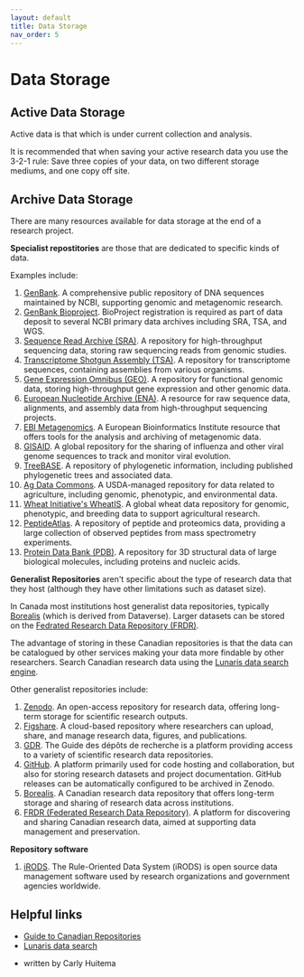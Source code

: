 ```yaml
---
layout: default
title: Data Storage
nav_order: 5
---
```


# Data Storage

## Active Data Storage

Active data is that which is under current collection and analysis.

It is recommended that when saving your active research data you use the 3-2-1 rule: Save three copies of your data, on two different storage mediums, and one copy off site.


## Archive Data Storage

There are many resources available for data storage at the end of a research project. 

**Specialist repostitories** are those that are dedicated to specific kinds of data.

Examples include:
1. [GenBank](https://www.ncbi.nlm.nih.gov/genbank/). A comprehensive public repository of DNA sequences maintained by NCBI, supporting genomic and metagenomic research.
2. [GenBank Bioproject](https://www.ncbi.nlm.nih.gov/bioproject). BioProject registration is required as part of data deposit to several NCBI primary data archives including SRA, TSA, and WGS.
3. [Sequence Read Archive (SRA)](https://www.ncbi.nlm.nih.gov/sra). A repository for high-throughput sequencing data, storing raw sequencing reads from genomic studies.
4. [Transcriptome Shotgun Assembly (TSA)](https://www.ncbi.nlm.nih.gov/tsa). A repository for transcriptome sequences, containing assemblies from various organisms.
5. [Gene Expression Omnibus (GEO)](https://www.ncbi.nlm.nih.gov/geo/). A repository for functional genomic data, storing high-throughput gene expression and other genomic data.
6. [European Nucleotide Archive (ENA)](https://www.ebi.ac.uk/ena/browser/home). A resource for raw sequence data, alignments, and assembly data from high-throughput sequencing projects.
7. [EBI Metagenomics](https://www.ebi.ac.uk/metagenomics). A European Bioinformatics Institute resource that offers tools for the analysis and archiving of metagenomic data.
8. [GISAID](https://gisaid.org/). A global repository for the sharing of influenza and other viral genome sequences to track and monitor viral evolution.
9. [TreeBASE](https://treebase.org/). A repository of phylogenetic information, including published phylogenetic trees and associated data.
10. [Ag Data Commons](https://agdatacommons.nal.usda.gov/). A USDA-managed repository for data related to agriculture, including genomic, phenotypic, and environmental data.
11. [Wheat Initiative's WheatIS](http://wheatis.org/). A global wheat data repository for genomic, phenotypic, and breeding data to support agricultural research.
12. [PeptideAtlas](http://www.peptideatlas.org/). A repository of peptide and proteomics data, providing a large collection of observed peptides from mass spectrometry experiments.
13. [Protein Data Bank (PDB)](https://www.rcsb.org/). A repository for 3D structural data of large biological molecules, including proteins and nucleic acids.
 

**Generalist Repositories** aren't specific about the type of research data that they host (although they have other limitations such as dataset size).

In Canada most institutions host generalist data repositories, typically [Borealis](https://borealisdata.ca/) (which is derived from Dataverse). Larger datasets can be stored on the [Fedrated Research Data Repository (FRDR)](https://www.frdr-dfdr.ca/repo/).

The advantage of storing in these Canadian repositories is that the data can be catalogued by other services making your data more findable by other researchers. Search Canadian research data using the [Lunaris data search engine](https://www.lunaris.ca/).

Other generalist repositories include:
1. [Zenodo](https://zenodo.org/). An open-access repository for research data, offering long-term storage for scientific research outputs.
2. [Figshare](https://figshare.com/). A cloud-based repository where researchers can upload, share, and manage research data, figures, and publications.
3. [GDR](https://uquebec.libguides.com/gdr/). The Guide des dépôts de recherche is a platform providing access to a variety of scientific research data repositories.
4. [GitHub](https://github.com/). A platform primarily used for code hosting and collaboration, but also for storing research datasets and project documentation. GitHub releases can be automatically configured to be archived in Zenodo.
5. [Borealis](https://borealisdata.ca/). A Canadian research data repository that offers long-term storage and sharing of research data across institutions.
6. [FRDR (Federated Research Data Repository)](https://www.frdr-dfdr.ca/). A platform for discovering and sharing Canadian research data, aimed at supporting data management and preservation.

**Repository software**
1. [iRODS](https://irods.org/). The Rule-Oriented Data System (iRODS) is open source data management software used by research organizations and government agencies worldwide.  

## Helpful links
* [Guide to Canadian Repositories](https://zenodo.org/records/3966349)
* [Lunaris data search](https://www.lunaris.ca/)

- written by Carly Huitema
